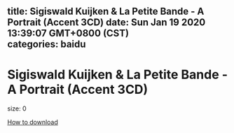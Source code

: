 
title: Sigiswald Kuijken & La Petite Bande - A Portrait (Accent 3CD)
date: Sun Jan 19 2020 13:39:07 GMT+0800 (CST)    
categories: baidu
---

# Sigiswald Kuijken & La Petite Bande - A Portrait (Accent 3CD)
size: 0
 
 

[How to download](https://bpcam.bemobtrk.com/go/2ceec3aa-1ca2-46d6-b9ff-aaa5c184517c?jno=2121)